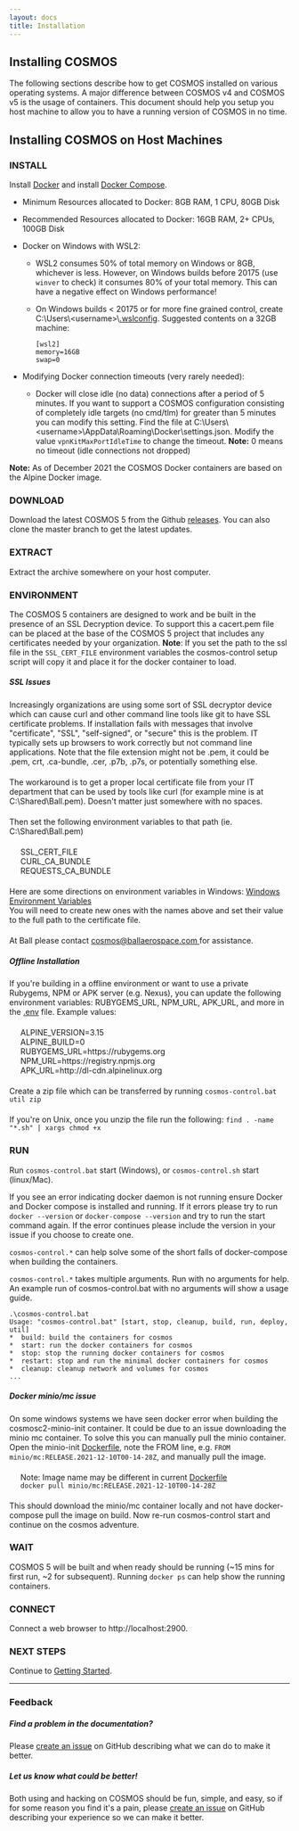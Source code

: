 ```yaml
---
layout: docs
title: Installation
---
```


## Installing COSMOS

The following sections describe how to get COSMOS installed on various operating systems. A major difference between COSMOS v4 and COSMOS v5 is the usage of containers. This document should help you setup you host machine to allow you to have a running version of COSMOS in no time.

## Installing COSMOS on Host Machines

### INSTALL

Install [Docker](https://docs.docker.com/get-docker/) and install [Docker Compose](https://docs.docker.com/compose/install/).

- Minimum Resources allocated to Docker: 8GB RAM, 1 CPU, 80GB Disk
- Recommended Resources allocated to Docker: 16GB RAM, 2+ CPUs, 100GB Disk
- Docker on Windows with WSL2:

  - WSL2 consumes 50% of total memory on Windows or 8GB, whichever is less. However, on Windows builds before 20175 (use `winver` to check) it consumes 80% of your total memory. This can have a negative effect on Windows performance!
  - On Windows builds < 20175 or for more fine grained control, create C:\\Users\\\<username\>\\[.wslconfig](https://docs.microsoft.com/en-us/windows/wsl/wsl-config). Suggested contents on a 32GB machine:

        [wsl2]
        memory=16GB
        swap=0

- Modifying Docker connection timeouts (very rarely needed):
  - Docker will close idle (no data) connections after a period of 5 minutes. If you want to support a COSMOS configuration consisting of completely idle targets (no cmd/tlm) for greater than 5 minutes you can modify this setting. Find the file at C:\\Users\\\<username\>\\AppData\\Roaming\\Docker\\settings.json. Modify the value `vpnKitMaxPortIdleTime` to change the timeout. **Note:** 0 means no timeout (idle connections not dropped)

**Note:** As of December 2021 the COSMOS Docker containers are based on the Alpine Docker image.

### DOWNLOAD

Download the latest COSMOS 5 from the Github [releases](https://github.com/BallAerospace/COSMOS/releases).
You can also clone the master branch to get the latest updates.

### EXTRACT

Extract the archive somewhere on your host computer.

### ENVIRONMENT

The COSMOS 5 containers are designed to work and be built in the presence of an SSL Decryption device. To support this a cacert.pem file can be placed at the base of the COSMOS 5 project that includes any certificates needed by your organization. **Note**: If you set the path to the ssl file in the `SSL_CERT_FILE` environment variables the cosmos-control setup script will copy it and place it for the docker container to load.

<div class="note warning">
  <h5>SSL Issues</h5>
  <p style="margin-bottom:20px;">Increasingly organizations are using some sort of SSL decryptor device which can cause curl and other command line tools like git to have SSL certificate problems. If installation fails with messages that involve "certificate", "SSL", "self-signed", or "secure" this is the problem. IT typically sets up browsers to work correctly but not command line applications. Note that the file extension might not be .pem, it could be .pem, crt, .ca-bundle, .cer, .p7b, .p7s, or  potentially something else.</p>
  <p style="margin-bottom:20px;">The workaround is to get a proper local certificate file from your IT department that can be used by tools like curl (for example mine is at C:\Shared\Ball.pem). Doesn't matter just somewhere with no spaces.</p>
  <p style="margin-bottom:20px;">Then set the following environment variables to that path (ie. C:\Shared\Ball.pem)</p>

<p style="margin-left:20px;margin-bottom:20px;">
SSL_CERT_FILE<br/>
CURL_CA_BUNDLE<br/>
REQUESTS_CA_BUNDLE<br/>
</p>

<p style="margin-bottom:20px;">
Here are some directions on environment variables in Windows:
  <a href="https://www.computerhope.com/issues/ch000549.htm">
    Windows Environment Variables
  </a>
<br/>
You will need to create new ones with the names above and set their value to the full path to the certificate file.
</p>

<p style="margin-bottom:20px;">
  At Ball please contact
  <a href="mailto:cosmos@ballaerospace.com">
    cosmos@ballaerospace.com
  </a> for assistance.
</p>
</div>

<div class="note info">
  <h5>Offline Installation</h5>
  <p style="margin-bottom:20px;">If you're building in a offline environment or want to use a private Rubygems, NPM or APK server (e.g. Nexus), you can update the following environment variables: RUBYGEMS_URL, NPM_URL, APK_URL, and more in the <a href="https://github.com/BallAerospace/COSMOS/blob/master/.env">.env</a> file. Example values:</p>

  <p style="margin-left:20px;margin-bottom:20px;">
    ALPINE_VERSION=3.15<br/>
    ALPINE_BUILD=0<br/>
    RUBYGEMS_URL=https://rubygems.org<br/>
    NPM_URL=https://registry.npmjs.org<br/>
    APK_URL=http://dl-cdn.alpinelinux.org<br/>
  </p>

  <p style="margin-bottom:20px;">Create a zip file which can be transferred by running <code>cosmos-control.bat util zip</code></p>
  <p style="margin-bottom:20px;">If you're on Unix, once you unzip the file run the following: <code>find . -name "*.sh" | xargs chmod +x</code></p>
</div>

### RUN

Run `cosmos-control.bat` start (Windows), or `cosmos-control.sh` start (linux/Mac).

If you see an error indicating docker daemon is not running ensure Docker and Docker compose is installed and running. If it errors please try to run `docker --version` or `docker-compose --version` and try to run the start command again. If the error continues please include the version in your issue if you choose to create one.

`cosmos-control.*` can help solve some of the short falls of docker-compose when building the containers.

`cosmos-control.*` takes multiple arguments. Run with no arguments for help. An example run of cosmos-control.bat with no arguments will show a usage guide.

```
.\cosmos-control.bat
Usage: "cosmos-control.bat" [start, stop, cleanup, build, run, deploy, util]
*  build: build the containers for cosmos
*  start: run the docker containers for cosmos
*  stop: stop the running docker containers for cosmos
*  restart: stop and run the minimal docker containers for cosmos
*  cleanup: cleanup network and volumes for cosmos
...
```

<div class="note info">
  <h5>Docker minio/mc issue</h5>
  <p style="margin-bottom:20px;">On some windows systems we have seen docker error when building the cosmosc2-minio-init container. It could be due to an issue downloading the minio mc container. To solve this you can manually pull the minio container. Open the minio-init <a href="https://github.com/BallAerospace/COSMOS/blob/master/cosmos-minio-init/Dockerfile#L1">Dockerfile</a>, note the FROM line, e.g. <code>FROM minio/mc:RELEASE.2021-12-10T00-14-28Z</code>, and manually pull the image.</p>

  <p style="margin-left:20px;margin-bottom:20px;">
    Note: Image name may be different in current <a href="https://github.com/BallAerospace/COSMOS/blob/master/cosmos-minio-init/Dockerfile#L1">Dockerfile</a><br/>
    <code>docker pull minio/mc:RELEASE.2021-12-10T00-14-28Z</code>
  </p>

  <p>This should download the minio/mc container locally and not have docker-compose pull the image on build. Now re-run cosmos-control start and continue on the cosmos adventure.</p>
</div>

### WAIT

COSMOS 5 will be built and when ready should be running (~15 mins for first run, ~2 for subsequent). Running `docker ps` can help show the running containers.

### CONNECT

Connect a web browser to http://localhost:2900.

### NEXT STEPS

Continue to [Getting Started](/docs/v5/gettingstarted).

---

### Feedback

<div class="note">
  <h5>Find a problem in the documentation?</h5>
  <p>
    Please <a
    href="{{ site.repository }}/issues/new/choose">create an issue</a> on
    GitHub describing what we can do to make it better.
  </p>
  <h5>Let us know what could be better!</h5>
  <p>
    Both using and hacking on COSMOS should be fun, simple, and easy, so if for
    some reason you find it's a pain, please <a
    href="{{ site.cosmos }}/issues/new/choose">create an issue</a> on
    GitHub describing your experience so we can make it better.
  </p>
</div>
